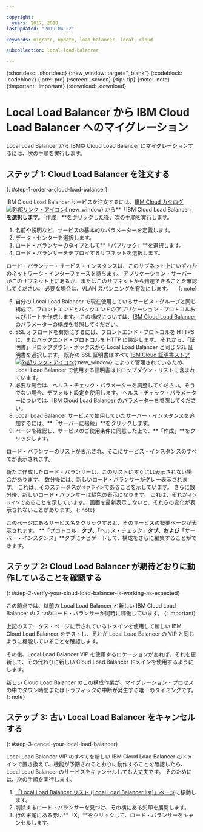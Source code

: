 ```yaml
---

copyright:
  years: 2017, 2018
lastupdated: "2019-04-22"

keywords: migrate, update, load balancer, local, cloud

subcollection: local-load-balancer

---
```


{:shortdesc: .shortdesc}
{:new_window: target="_blank"}
{:codeblock: .codeblock}
{:pre: .pre}
{:screen: .screen}
{:tip: .tip}
{:note: .note}
{:important: .important}
{:download: .download}

# Local Load Balancer から IBM Cloud Load Balancer へのマイグレーション

Local Load Balancer から IBM© Cloud Load Balancer にマイグレーションするには、次の手順を実行します。

## ステップ 1: Cloud Load Balancer を注文する
{: #step-1-order-a-cloud-load-balancer}

IBM Cloud Load Balancer サービスを注文するには、[IBM Cloud カタログ ![外部リンク・アイコン](../../icons/launch-glyph.svg "外部リンク・アイコン")]( https://cloud.ibm.com/catalog/infrastructure/load-balancer-group){:new_window} から**「IBM Cloud Load Balancer」**を選択します。**「作成」**をクリックした後、次の手順を実行します。

1. 名前や説明など、サービスの基本的なパラメーターを定義します。
2. データ・センターを選択します。
3. ロード・バランサーのタイプとして**「パブリック」**を選択します。
4. ロード・バランサーをデプロイするサブネットを選択します。

  ロード・バランサー・サービス・インスタンスは、このサブネット上にいずれかのネットワーク・インターフェースを持ちます。
アプリケーション・サーバーがこのサブネット上にあるか、またはこのサブネットから到達できることを確認してください。
必要な場合は、VLAN スパンニングを有効にします。
　{: note}

5. 自分の Local Load Balancer で現在使用しているサービス・グループと同じ構成で、フロントエンドとバックエンドのアプリケーション・プロトコルおよびポートを作成します。
この構成については、[IBM Cloud Load Balancer のパラメーターの構成](/docs/infrastructure/loadbalancer-service?topic=loadbalancer-service-configuring-ibm-cloud-load-balancer-parameters#configuring-ibm-cloud-load-balancer-parameters)を参照してください。
6. SSL オフロードを有効にするには、フロントエンド・プロトコルを HTTPS に、またバックエンド・プロトコルを HTTP に設定します。
それから、「証明書」ドロップダウン・ボックスから Local Load Balancer と同じ SSL 証明書を選択します。
既存の SSL 証明書はすべて [IBM Cloud 証明書ストア ![外部リンク・アイコン](../../icons/launch-glyph.svg "外部リンク・アイコン")](https://cloud.ibm.com/classic/security/sslcerts){:new_window} によって管理されているため、Local Load Balancer で使用する証明書はドロップダウン・リストに含まれています。
7. 必要な場合は、ヘルス・チェック・パラメーターを調整してください。そうでない場合、デフォルト設定を使用します。
ヘルス・チェック・パラメーターについては、[IBM Cloud Load Balancer のパラメーター](/docs/infrastructure/loadbalancer-service?topic=loadbalancer-service-configuring-ibm-cloud-load-balancer-parameters#configure-health-checks)を参照してください。
8. Local Load Balancer サービスで使用していたサーバー・インスタンスを追加するには、**「サーバーに接続」**をクリックします。
9. ページを確認し、サービスのご使用条件に同意した上で、**「作成」**をクリックします。

ロード・バランサーのリストが表示され、そこにサービス・インスタンスのすべてが表示されます。

新たに作成したロード・バランサーは、このリストにすぐには表示されない場合があります。
数分後には、新しいロード・バランサーがグレー表示されます。
これは、そのステータスが`オフライン`であることを示しています。
さらに数分後、新しいロード・バランサーは緑色の表示になります。
これは、それが`オンライン`であることを示しています。
画面を最新表示しないと、それらの変化が表示されないことがあります。
{: note}

このページにあるサービス名をクリックすると、そのサービスの概要ページが表示されます。
**「プロトコル」**タブ、**「ヘルス・チェック」**タブ、および**「サーバー・インスタンス」**タブにナビゲートして、構成をさらに編集することができます。

## ステップ 2: Cloud Load Balancer が期待どおりに動作していることを確認する
{: #step-2-verify-your-cloud-load-balancer-is-working-as-expected}

この時点では、以前の Local Load Balancer と新しい IBM Cloud Load Balancer の 2 つのロード・バランサーが同時に稼働しています。
{: important}

上記のステータス・ページに示されているドメインを使用して新しい IBM Cloud Load Balancer をテストし、それが Local Load Balancer の VIP と同じように機能していることを確認します。

その後、Local Load Balancer VIP を使用するロケーションがあれば、それを更新して、その代わりに新しい Cloud Load Balancer ドメインを使用するようにします。

新しい Cloud Load Balancer のこの構成作業が、マイグレーション・プロセスの中でダウン時間またはトラフィックの中断が発生する唯一のタイミングです。
{: note}

## ステップ 3: 古い Local Load Balancer をキャンセルする
{: #step-3-cancel-your-local-load-balancer}

Local Load Balancer VIP のすべてを新しい IBM Cloud Load Balancer のドメインで置き換えて、機能が予期されるとおりに動作することを確認したら、Local Load Balancer のサービスをキャンセルしても大丈夫です。
そのためには、次の手順を実行します。

1. [「Local Load Balancer リスト (Local Load Balancer list)」ページ](https://cloud.ibm.com/classic/network/loadbalancing/local)に移動します。
2. 削除するロード・バランサーを見つけ、その横にある矢印を展開します。
3. 行の末尾にある赤い**「X」**をクリックして、ロード・バランサーをキャンセルします。
